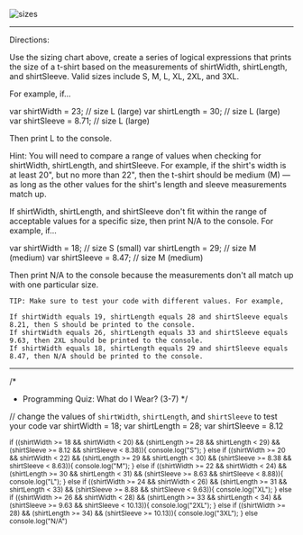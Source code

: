 ![sizes](https://d17h27t6h515a5.cloudfront.net/topher/2016/December/5852beb9_tshirt-guide/tshirt-guide.png)
*************************************************************************************************************************************
Directions:

Use the sizing chart above, create a series of logical expressions that prints the size of a t-shirt based on the measurements of shirtWidth, shirtLength, and shirtSleeve. Valid sizes include S, M, L, XL, 2XL, and 3XL.

For example, if...

var shirtWidth = 23; // size L (large)
var shirtLength = 30; // size L (large)
var shirtSleeve = 8.71; // size L (large)

Then print L to the console.

Hint: You will need to compare a range of values when checking for shirtWidth, shirtLength, and shirtSleeve. For example, if the shirt's width is at least 20", but no more than 22", then the t-shirt should be medium (M) — as long as the other values for the shirt's length and sleeve measurements match up.

If shirtWidth, shirtLength, and shirtSleeve don't fit within the range of acceptable values for a specific size, then print N/A to the console. For example, if...

var shirtWidth = 18; // size S (small)
var shirtLength = 29; // size M (medium)
var shirtSleeve = 8.47; // size M (medium)

Then print N/A to the console because the measurements don't all match up with one particular size.

    TIP: Make sure to test your code with different values. For example,

    If shirtWidth equals 19, shirtLength equals 28 and shirtSleeve equals 8.21, then S should be printed to the console.
    If shirtWidth equals 26, shirtLength equals 33 and shirtSleeve equals 9.63, then 2XL should be printed to the console.
    If shirtWidth equals 18, shirtLength equals 29 and shirtSleeve equals 8.47, then N/A should be printed to the console.
*******************************************************************************************************************************
/*
 * Programming Quiz: What do I Wear? (3-7)
 */

// change the values of `shirtWidth`, `shirtLength`, and `shirtSleeve` to test your code
var shirtWidth = 18;
var shirtLength = 28;
var shirtSleeve = 8.12

<small>
if ((shirtWidth >= 18 && shirtWidth < 20) && (shirtLength >= 28 && shirtLength < 29) && (shirtSleeve >= 8.12 && shirtSleeve < 8.38)){
console.log("S");
}
else if ((shirtWidth >= 20 && shirtWidth < 22) && (shirtLength >= 29 && shirtLength < 30) && (shirtSleeve >= 8.38 && shirtSleeve < 8.63)){
console.log("M");
}
else if ((shirtWidth >= 22 && shirtWidth < 24) && (shirtLength >= 30 && shirtLength < 31) && (shirtSleeve >= 8.63 && shirtSleeve < 8.88)){
console.log("L");
}
else if ((shirtWidth >= 24 && shirtWidth < 26) && (shirtLength >= 31 && shirtLength < 33) && (shirtSleeve >= 8.88 && shirtSleeve < 9.63)){
console.log("XL");
}
else if ((shirtWidth >= 26 && shirtWidth < 28) && (shirtLength >= 33 && shirtLength < 34) && (shirtSleeve >= 9.63 && shirtSleeve < 10.13)){
console.log("2XL");
}
else if ((shirtWidth >= 28) && (shirtLength >= 34) && (shirtSleeve >= 10.13)){
console.log("3XL");
}
else console.log("N/A")
    </small>
